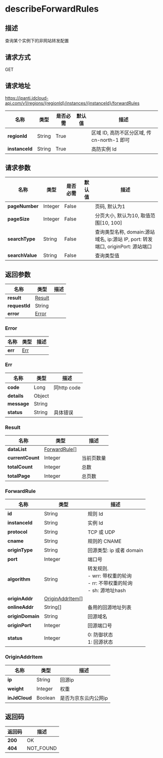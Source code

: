 # describeForwardRules


## 描述
查询某个实例下的非网站转发配置

## 请求方式
GET

## 请求地址
https://ipanti.jdcloud-api.com/v1/regions/{regionId}/instances/{instanceId}/forwardRules

|名称|类型|是否必需|默认值|描述|
|---|---|---|---|---|
|**regionId**|String|True| |区域 ID, 高防不区分区域, 传 cn-north-1 即可|
|**instanceId**|String|True| |高防实例 Id|

## 请求参数
|名称|类型|是否必需|默认值|描述|
|---|---|---|---|---|
|**pageNumber**|Integer|False| |页码, 默认为1|
|**pageSize**|Integer|False| |分页大小, 默认为10, 取值范围[10, 100]|
|**searchType**|String|False| |查询类型名称, domain:源站域名, ip:源站 IP, port: 转发端口, originPort: 源站端口|
|**searchValue**|String|False| |查询类型值|


## 返回参数
|名称|类型|描述|
|---|---|---|
|**result**|[Result](describeforwardrules#result)| |
|**requestId**|String| |
|**error**|[Error](describeforwardrules#error)| |

### <div id="error">Error</div>
|名称|类型|描述|
|---|---|---|
|**err**|[Err](describeforwardrules#err)| |
### <div id="err">Err</div>
|名称|类型|描述|
|---|---|---|
|**code**|Long|同http code|
|**details**|Object| |
|**message**|String| |
|**status**|String|具体错误|
### <div id="result">Result</div>
|名称|类型|描述|
|---|---|---|
|**dataList**|[ForwardRule[]](describeforwardrules#forwardrule)| |
|**currentCount**|Integer|当前页数量|
|**totalCount**|Integer|总数|
|**totalPage**|Integer|总页数|
### <div id="forwardrule">ForwardRule</div>
|名称|类型|描述|
|---|---|---|
|**id**|String|规则 Id|
|**instanceId**|String|实例 Id|
|**protocol**|String|TCP 或 UDP|
|**cname**|String|规则的 CNAME|
|**originType**|String|回源类型: ip 或者 domain|
|**port**|Integer|端口号|
|**algorithm**|String|转发规则. <br>- wrr: 带权重的轮询<br>- rr:  不带权重的轮询<br>- sh:  源地址hash|
|**originAddr**|[OriginAddrItem[]](describeforwardrules#originaddritem)| |
|**onlineAddr**|String[]|备用的回源地址列表|
|**originDomain**|String|回源域名|
|**originPort**|Integer|回源端口号|
|**status**|Integer|0: 防御状态<br>1: 回源状态|
### <div id="originaddritem">OriginAddrItem</div>
|名称|类型|描述|
|---|---|---|
|**ip**|String|回源ip|
|**weight**|Integer|权重|
|**inJdCloud**|Boolean|是否为京东云内公网ip|

## 返回码
|返回码|描述|
|---|---|
|**200**|OK|
|**404**|NOT_FOUND|

